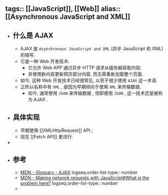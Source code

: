 tags:: [[JavaScript]], [[Web]] 
alias:: [[Asynchronous JavaScript and XML]]
---

- ## 什么是 AJAX
	- AJAX 是 `Asynchronous JavaScript and XML` (异步 JavaScript 和 XML) 的缩写.
	- 它是一种  Web 开发技术:
		- 它允许 Web APP 通过异步 HTTP 请求从服务器获取内容;
		- 并使用新内容更新网页部分内容, 而无需重新加载整个页面.
	- 如今, 这种 Web 开发技术已经很常见, 以至于很少使用 `AJAX` 这一术语.
	- 之所以名称中有 `XML` , 是因为早期倾向于使用 `XML` 来传输数据.
		- 如今, 通常使用 `JSON` 来传输数据 , 但即便用 `JSON` , 这一技术还是被称为 AJAX .
- ## 具体实现
	- 早期使用 [[XMLHttpRequest]] API ;
	- 现在 [[Fetch API]] 更流行.
-
- ## 参考
	- [MDN - Glossary - AJAX](https://developer.mozilla.org/en-US/docs/Glossary/AJAX)
	  logseq.order-list-type:: number
	- [MDN - Making network requests with JavaScript#What is the problem here?](https://developer.mozilla.org/en-US/docs/Learn_web_development/Core/Scripting/Network_requests#what_is_the_problem_here)
	  logseq.order-list-type:: number
	-